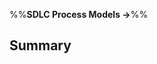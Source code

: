 <link rel="stylesheet" href="{{baseUrl}}/css/textbook.css">

<div class="website-content">

%%**SDLC Process Models &rarr;**%%

## Summary

<div id="main">

<include src="recap/embed.md" />

</div>

</div>
